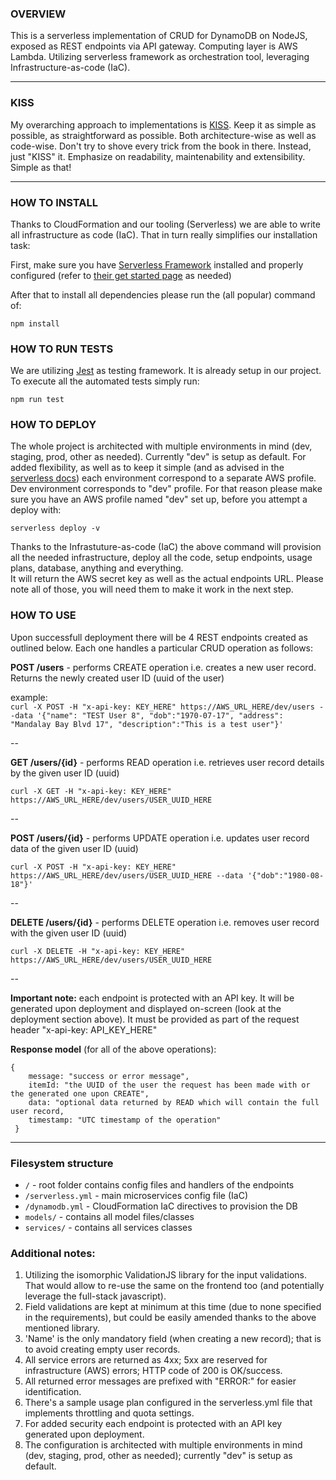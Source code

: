 ### OVERVIEW
This is a serverless implementation of CRUD for DynamoDB on NodeJS, exposed as REST endpoints via API gateway. 
Computing layer is AWS Lambda. Utilizing serverless framework as orchestration tool, leveraging Infrastructure-as-code (IaC).

---

### KISS
My overarching approach to implementations is [KISS](https://en.wikipedia.org/wiki/KISS_principle). Keep it as simple as possible, as straightforward as possible. Both architecture-wise as
well as code-wise. Don't try to shove every trick from the book in there. Instead, just "KISS" it. 
Emphasize on readability, maintenability and extensibility. Simple as that!

---

### HOW TO INSTALL
Thanks to CloudFormation and our tooling (Serverless) we are able to write all infrastructure as code (IaC). That in turn really simplifies our installation task:

First, make sure you have [Serverless Framework](https://serverless.com/) installed and properly configured (refer to [their get started page](https://serverless.com/framework/docs/getting-started/) as needed)

After that to install all dependencies please run the (all popular) command of:

`npm install`


### HOW TO RUN TESTS

We are utilizing [Jest](https://jestjs.io/) as testing framework. It is already setup in our project. To execute all the automated tests simply run:

`npm run test`



### HOW TO DEPLOY
The whole project is architected with multiple environments in mind (dev, staging, prod, other as needed). Currently "dev" is setup as default. For added flexibility, as well as to keep it simple (and as advised in the [serverless docs](https://serverless.com/framework/docs/providers/aws/guide/credentials/)) each environment correspond to a separate AWS profile. Dev environment corresponds to "dev" profile. For that reason please make sure you have an AWS profile named "dev" set up, before you attempt a deploy with:


`serverless deploy -v`

Thanks to the Infrastuture-as-code (IaC) the above command will provision all the needed infrastructure, deploy all the code, setup endpoints,
 usage plans, database, anything and everything.\
 It will return the AWS secret key as well as the actual endpoints URL. Please note all of those, you will need them to make it work in the next step.  

### HOW TO USE
Upon successfull deployment there will be 4 REST endpoints created as outlined below. Each one handles a particular CRUD operation as follows:

**POST /users** - performs CREATE operation i.e. creates a new user record. Returns the newly created user ID (uuid of the user)

example:\
`curl -X POST -H "x-api-key: KEY_HERE" https://AWS_URL_HERE/dev/users --data '{"name": "TEST User 8", "dob":"1970-07-17", "address": "Mandalay Bay Blvd 17", "description":"This is a test user"}'`

--

**GET /users/{id}** - performs READ operation i.e. retrieves user record details by the given user ID (uuid)

`curl -X GET -H "x-api-key: KEY_HERE" https://AWS_URL_HERE/dev/users/USER_UUID_HERE`

--

**POST /users/{id}** - performs UPDATE operation i.e. updates user record data of the given user ID (uuid)

`curl -X POST -H "x-api-key: KEY_HERE" https://AWS_URL_HERE/dev/users/USER_UUID_HERE --data '{"dob":"1980-08-18"}'`

--

**DELETE /users/{id}** - performs DELETE operation i.e. removes user record with the given user ID (uuid)

`curl -X DELETE -H "x-api-key: KEY_HERE" https://AWS_URL_HERE/dev/users/USER_UUID_HERE`

--

**Important note:** each endpoint is protected with an API key. It will be generated upon deployment and displayed on-screen (look at the deployment section above). It must be provided as part of the request header "x-api-key: API_KEY_HERE"


**Response model** (for all of the above operations):
```
{
    message: "success or error message",
    itemId: "the UUID of the user the request has been made with or the generated one upon CREATE",
    data: "optional data returned by READ which will contain the full user record,
    timestamp: "UTC timestamp of the operation"
 }
 ```
 
 
---

### Filesystem structure
- `/` - root folder contains config files and handlers of the endpoints
- `/serverless.yml` - main microservices config file (IaC)
- `/dynamodb.yml` - CloudFormation IaC directives to provision the DB  
- `models/` - contains all model files/classes
- `services/` - contains all services classes


### Additional notes:
1. Utilizing the isomorphic ValidationJS library for the input validations. That would allow to re-use the same on the frontend too (and potentially leverage the full-stack javascript).
2. Field validations are kept at minimum at this time (due to none specified in the requirements), but could be easily amended thanks to the above mentioned library.
3. 'Name' is the only mandatory field (when creating a new record); that is to avoid creating empty user records.
4. All service errors are returned as 4xx; 5xx are reserved for infrastructure (AWS) errors; HTTP code of 200 is OK/success.
5. All returned error messages are prefixed with "ERROR:" for easier identification.
6. There's a sample usage plan configured in the serverless.yml file that implements throttling and quota settings. 
7. For added security each endpoint is protected with an API key generated upon deployment.
8. The configuration is architected with multiple environments in mind (dev, staging, prod, other as needed); currently "dev" is setup as default.
